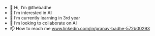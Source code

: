 - 👋 Hi, I’m @thebadhe
- 👀 I’m interested in AI
- 🌱 I’m currently learning in 3rd year
- 💞️ I’m looking to collaborate on AI
- 📫 How to reach me www.linkedin.com/in/pranav-badhe-572b00293

<!---
thebadhe/thebadhe is a ✨ special ✨ repository because its `README.md` (this file) appears on your GitHub profile.
You can click the Preview link to take a look at your changes.
--->
